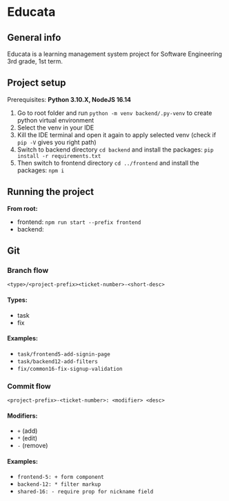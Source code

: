 # Educata
## General info 
Educata is a learning management system project for Software Engineering 3rd grade, 1st term.

## Project setup

Prerequisites: **Python 3.10.X, NodeJS 16.14**

1. Go to root folder and run `python -m venv backend/.py-venv` to create python virtual environment
2. Select the venv in your IDE
3. Kill the IDE terminal and open it again to apply selected venv (check if `pip -V` gives you right path)
4. Switch to backend directory `cd backend` and install the packages: `pip install -r requirements.txt`
5. Then switch to frontend directory `cd ../frontend` and install the packages: `npm i`

## Running the project

**From root:**

- frontend: `npm run start --prefix frontend`
- backend: 

## Git
### Branch flow

```
<type>/<project-prefix><ticket-number>-<short-desc>
```

#### Types:

- task
- fix

#### Examples:

- `task/frontend5-add-signin-page`
- `task/backend12-add-filters`
- `fix/common16-fix-signup-validation`

### Commit flow

```
<project-prefix>-<ticket-number>: <modifier> <desc>
```

#### Modifiers:

- `+` (add)
- `*` (edit)
- `-` (remove)

#### Examples:

- `frontend-5: + form component`
- `backend-12: * filter markup`
- `shared-16: - require prop for nickname field`
